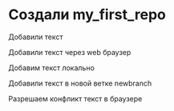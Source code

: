 ﻿# Создали my_first_repo

Добавили текст

Добавили текст через web браузер

Добавим текст локально

Добавили текст в новой ветке newbranch

Разрешаем конфликт текст в браузере

